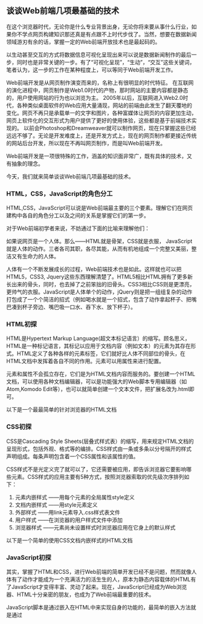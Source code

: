 ## 谈谈Web前端几项最基础的技术

在这个浏览器时代，无论你是什么专业背景出身，无论你将来要从事什么行业，如果你不学点网页构建知识那还真是有点跟不上时代步伐了。当然，想要在数据新闻领域游刃有余的话，掌握一定的Web前端开放技术也是最起码的。

以生动甚至交互的方式将数据信息可视化呈现出来可以说是数据新闻制作的最后一步，同时也是非常关键的一步。有了“可视化呈现”，“生动”，“交互”这些关键词，笔者认为，这一步的工作在某种程度上，可以等同于Web前端开发工作。

Web前端开发是从网页制作演变而来的，名称上有很明显的时代特征。
在互联网的演化进程中，网页制作是Web1.0时代的产物，那时网站的主要内容都是静态的，用户使用网站的行为也以浏览为主。
2005年以后，互联网进入Web2.0时代，各种类似桌面软件的Web应用大量涌现，网站的前端由此发生了翻天覆地的变化。网页不再只是承载单一的文字和图片，各种富媒体让网页的内容更加生动，网页上软件化的交互形式为用户提供了更好的使用体验，这些都是基于前端技术实现的。 以前会Photoshop和Dreamweaver就可以制作网页，现在只掌握这些已经远远不够了。无论是开发难度上，还是开发方式上，现在的网页制作都更接近传统的网站后台开发，所以现在不再叫网页制作，而是叫Web前端开发。

Web前端开发是一项很特殊的工作，涵盖的知识面非常广，既有具体的技术，又有抽象的理念。

今天，我们就来简单谈谈Web前端几项最基础的技术。

### HTML，CSS，JavaScript的角色分工

HTML,CSS，JavaScript可以说是Web前端最主要的三个要素。理解它们在网页建构中各自的角色分工以及之间的关系是掌握它们的第一步。

对于Web前端初学者来说，不妨通过下面的比喻来理解他们：


如果说网页是一个人体。那么——HTML就是骨架，CSS就是衣服， JavaScript就是人体的动作。三者各司其职，各尽其能，从而有机地组成一个完整又美丽，整洁又有生命力的人体。

人体有一个不断发展成长的过程，Web前端技术也是如此。这样就也可以把HTML5，CSS3, Jquery这些东西理解清楚了。HTML5相比HTML拥有了更多新长出来的骨头，同时，也去掉了之前笨拙的旧骨头。CSS3相比CSS则是更漂亮，更帅气的衣服。JavaScript是人体单个的动作，jQuery则是把一组组复杂的动作打包成了一个个简洁的招式（例如喝水就是一个招式，包含了动作拿起杯子、把嘴巴凑到杯子旁边、嘴巴吸一口水、吞下水、放下杯子）。

### HTML初探
HTML是Hypertext Markup Language(超文本标记语言）的缩写。顾名思义，HTML是一种标记语言，其标记以应用于文档内容（例如文本）的元素为其存在形式。HTML定义了各种各样的元素标签，它们就好比人体不同部位的骨头，在HTML文档中发挥着各自不同的作用。元素可以用属性来进行配置。

元素和属性不会孤立存在，它们是为HTML文档内容而服务的。要创建一个HTML文档，可以使用各种文档编辑器，可以是功能强大的Web脚本专用编辑器（如Atom,Komodo Edit等），也可以就简单创建一个文本文件，把扩展名改为.html即可。

以下是一个最最简单的针对浏览器的HTML文档

<!--插入HTML文档1-->

###  CSS初探
CSS是Cascading Style Sheets(层叠式样式表）的缩写，用来规定HTML文档的呈现形式，包括外观、格式等的编排。CSS样式由一条或多条以分号隔开的样式声明组成。每条声明包含着一个CSS属性和该属性的值。
<!--插入一条简单的CSS样式-->

CSS样式不是光定义完了就可以了，它还需要被应用，即告诉浏览器它要影响哪些元素。CSS样式的应用主要有5种方式，按照浏览器索取的优先级次序排列如下：
1. 元素内嵌样式
——用每个元素的全局属性style定义
2. 文档内嵌样式
——用style元素定义
3. 外部样式
——用link元素导入.css样式表文件
4. 用户样式
——在浏览器的用户样式文件中添加
5. 浏览器样式
——元素尚未设置样式时浏览器应用在它身上的默认样式

以下是一个简单的使用CSS文档内嵌样式的HTML文档

### JavaScript初探
其实，掌握了HTML和CSS，进行Web前端的简单开发已经不是问题，然而就像人体有了动作才能成为一个充满活力的活生生的人，原本为静态内容载体的HTML有了JavaScript才变得丰富、灵动了起来。现在，JavaScript已经成为Web浏览器、HTML十分亲密的朋友，也成为了Web前端最重要的技术。

JavaScript脚本是通过嵌入在HTML中来实现自身的功能的，最简单的嵌入方法就是通过<script>元素标签。

以下HTML文档包含了一段非常简单JavaScript，该段JavaScript可以改变HTML文档样式。你看，点击按钮后，文字就变红啦~



